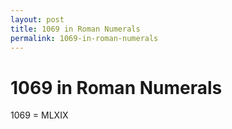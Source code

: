 ```yaml
---
layout: post
title: 1069 in Roman Numerals
permalink: 1069-in-roman-numerals
---
```


# 1069 in Roman Numerals

1069 = MLXIX
